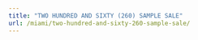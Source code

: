 ```yaml
---
title: "TWO HUNDRED AND SIXTY (260) SAMPLE SALE"
url: /miami/two-hundred-and-sixty-260-sample-sale/
---
```


